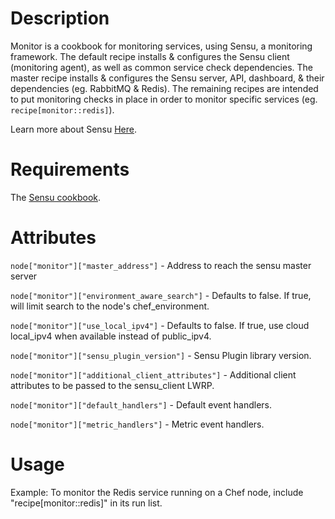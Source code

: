 Description
===========

Monitor is a cookbook for monitoring services, using Sensu, a
monitoring framework. The default recipe installs & configures the
Sensu client (monitoring agent), as well as common service check
dependencies. The master recipe installs & configures the Sensu server,
API, dashboard, & their dependencies (eg. RabbitMQ & Redis). The
remaining recipes are intended to put monitoring checks in place in
order to monitor specific services (eg. `recipe[monitor::redis]`).

Learn more about Sensu [Here](https://github.com/sensu/sensu/wiki).

Requirements
============

The [Sensu cookbook](http://community.opscode.com/cookbooks/sensu).

Attributes
==========

`node["monitor"]["master_address"]` - Address to reach the sensu master server

`node["monitor"]["environment_aware_search"]` - Defaults to false.
If true, will limit search to the node's chef_environment.

`node["monitor"]["use_local_ipv4"]` - Defaults to false. If true,
use cloud local\_ipv4 when available instead of public\_ipv4.

`node["monitor"]["sensu_plugin_version"]` - Sensu Plugin library
version.

`node["monitor"]["additional_client_attributes"]` - Additional client
attributes to be passed to the sensu_client LWRP.

`node["monitor"]["default_handlers"]` - Default event handlers.

`node["monitor"]["metric_handlers"]` - Metric event handlers.

Usage
=====

Example: To monitor the Redis service running on a Chef node, include
"recipe[monitor::redis]" in its run list.

